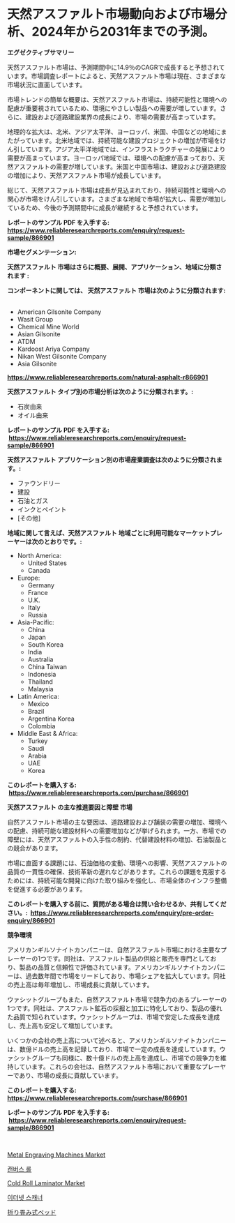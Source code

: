 <p><h1>天然アスファルト市場動向および市場分析、2024年から2031年までの予測。</h1></p><p><strong>エグゼクティブサマリー</strong></p>
<p><p>天然アスファルト市場は、予測期間中に14.9％のCAGRで成長すると予想されています。市場調査レポートによると、天然アスファルト市場は現在、さまざまな市場状況に直面しています。</p><p>市場トレンドの簡単な概要は、天然アスファルト市場は、持続可能性と環境への配慮が重要視されているため、環境にやさしい製品への需要が増しています。さらに、建設および道路建設業界の成長により、市場の需要が高まっています。</p><p>地理的な拡大は、北米、アジア太平洋、ヨーロッパ、米国、中国などの地域にまたがっています。北米地域では、持続可能な建設プロジェクトの増加が市場をけん引しています。アジア太平洋地域では、インフラストラクチャーの発展により需要が高まっています。ヨーロッパ地域では、環境への配慮が高まっており、天然アスファルトの需要が増しています。米国と中国市場は、建設および道路建設の増加により、天然アスファルト市場が成長しています。</p><p>総じて、天然アスファルト市場は成長が見込まれており、持続可能性と環境への関心が市場をけん引しています。さまざまな地域で市場が拡大し、需要が増加しているため、今後の予測期間中に成長が継続すると予想されています。</p></p>
<p><strong>レポートのサンプル PDF を入手する: <a href="https://www.reliableresearchreports.com/enquiry/request-sample/866901">https://www.reliableresearchreports.com/enquiry/request-sample/866901</a></strong></p>
<p><strong>市場セグメンテーション:</strong></p>
<p><strong> 天然アスファルト 市場はさらに概要、展開、アプリケーション、地域に分類されます :</strong></p>
<p><strong>コンポーネントに関しては、 天然アスファルト 市場は次のように分類されます: &nbsp;</strong></p>
<p><ul><li>American Gilsonite Company</li><li>Wasit Group</li><li>Chemical Mine World</li><li>Asian Gilsonite</li><li>ATDM</li><li>Kardoost Ariya Company</li><li>Nikan West Gilsonite Company</li><li>Asia Gilsonite</li></ul></p>
<p><strong><a href="https://www.reliableresearchreports.com/natural-asphalt-r866901">https://www.reliableresearchreports.com/natural-asphalt-r866901</a></strong></p>
<p><strong> 天然アスファルト タイプ別の市場分析は次のように分類されます。:</strong></p>
<p><ul><li>石炭由来</li><li>オイル由来</li></ul></p>
<p><strong>レポートのサンプル PDF を入手する: &nbsp;<a href="https://www.reliableresearchreports.com/enquiry/request-sample/866901">https://www.reliableresearchreports.com/enquiry/request-sample/866901</a></strong></p>
<p><strong> 天然アスファルト アプリケーション別の市場産業調査は次のように分類されます。:</strong></p>
<p><ul><li>ファウンドリー</li><li>建設</li><li>石油とガス</li><li>インクとペイント</li><li>[その他]</li></ul></p>
<p><strong>地域に関して言えば、天然アスファルト 地域ごとに利用可能なマーケットプレーヤーは次のとおりです。:</strong></p>
<p><ul>
    <li>
        North America:
        <ul>
            <li>United States</li>
            <li>Canada</li>
        </ul>
    </li>
    <li>
        Europe:
        <ul>
            <li>Germany</li>
            <li>France</li>
            <li>U.K.</li>
            <li>Italy</li>
            <li>Russia</li>
        </ul>
    </li>
    <li>
        Asia-Pacific:
        <ul>
            <li>China</li>
            <li>Japan</li>
            <li>South Korea</li>
            <li>India</li>
            <li>Australia</li>
            <li>China Taiwan</li>
            <li>Indonesia</li>
            <li>Thailand</li>
            <li>Malaysia</li>
        </ul>
    </li>
    <li>
        Latin America:
        <ul>
            <li>Mexico</li>
            <li>Brazil</li>
            <li>Argentina Korea</li>
            <li>Colombia</li>
        </ul>
    </li>
    <li>
        Middle East & Africa:
        <ul>
            <li>Turkey</li>
            <li>Saudi</li>
            <li>Arabia</li>
            <li>UAE</li>
            <li>Korea</li>
        </ul>
    </li>
    </ul></p>
<p><strong>このレポートを購入する: &nbsp;<a href="https://www.reliableresearchreports.com/purchase/866901">https://www.reliableresearchreports.com/purchase/866901</a></strong></p>
<p><strong>天然アスファルト の主な推進要因と障壁 市場</strong></p>
<p><p>自然アスファルト市場の主な要因は、道路建設および舗装の需要の増加、環境への配慮、持続可能な建設材料への需要増加などが挙げられます。一方、市場での障壁には、天然アスファルトの入手性の制約、代替建設材料の増加、石油製品との競合があります。</p><p>市場に直面する課題には、石油価格の変動、環境への影響、天然アスファルトの品質の一貫性の確保、技術革新の遅れなどがあります。これらの課題を克服するためには、持続可能な開発に向けた取り組みを強化し、市場全体のインフラ整備を促進する必要があります。</p></p>
<p><strong>このレポートを購入する前に、質問がある場合は問い合わせるか、共有してください。:&nbsp; <a href="https://www.reliableresearchreports.com/enquiry/pre-order-enquiry/866901">https://www.reliableresearchreports.com/enquiry/pre-order-enquiry/866901</a></strong></p>
<p><strong>競争環境</strong></p>
<p><p>アメリカンギルソナイトカンパニーは、自然アスファルト市場における主要なプレーヤーの1つです。同社は、アスファルト製品の供給と販売を専門としており、製品の品質と信頼性で評価されています。アメリカンギルソナイトカンパニーは、過去数年間で市場をリードしており、市場シェアを拡大しています。同社の売上高は毎年増加し、市場成長に貢献しています。</p><p>ウァシットグループもまた、自然アスファルト市場で競争力のあるプレーヤーの1つです。同社は、アスファルト鉱石の採掘と加工に特化しており、製品の優れた品質で知られています。ウァシットグループは、市場で安定した成長を達成し、売上高も安定して増加しています。</p><p>いくつかの会社の売上高について述べると、アメリカンギルソナイトカンパニーは、数億ドルの売上高を記録しており、市場で一定の成長を達成しています。ウァシットグループも同様に、数十億ドルの売上高を達成し、市場での競争力を維持しています。これらの会社は、自然アスファルト市場において重要なプレーヤーであり、市場の成長に貢献しています。</p></p>
<p><strong>このレポートを購入する: &nbsp; <a href="https://www.reliableresearchreports.com/purchase/866901">https://www.reliableresearchreports.com/purchase/866901</a></strong></p>
<p><strong>レポートのサンプル PDF を入手する: &nbsp;<a href="https://www.reliableresearchreports.com/enquiry/request-sample/866901">https://www.reliableresearchreports.com/enquiry/request-sample/866901</a></strong><strong></strong></p>
<p>&nbsp;</p>
<p><p><a href="https://github.com/beatblasta/Market-Research-Report-List-3/blob/main/metal-engraving-machines-market.md">Metal Engraving Machines Market</a></p><p><a href="https://github.com/TimmyMann6767/Market-Research-Report-List-1/blob/main/355128530859.md">캔버스 롤</a></p><p><a href="https://github.com/angelajermaine/Market-Research-Report-List-3/blob/main/cold-roll-laminator-market.md">Cold Roll Laminator Market</a></p><p><a href="https://medium.com/@verniemorar2023/ethernet-scanner-%EC%8B%9C%EC%9E%A5-%EA%B2%BD%EC%9F%81-%EB%B6%84%EC%84%9D-%EC%8B%9C%EC%9E%A5-%EB%8F%99%ED%96%A5-%EB%B0%8F-2031%EB%85%84%EA%B9%8C%EC%A7%80%EC%9D%98-%EC%98%88%EC%B8%A1-d4517ebaaaa4">이더넷 스캐너</a></p><p><a href="https://github.com/AriMuller2009/Market-Research-Report-List-1/blob/main/126976533462.md">折り畳み式ベッド</a></p></p>